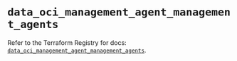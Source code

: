 # `data_oci_management_agent_management_agents`

Refer to the Terraform Registry for docs: [`data_oci_management_agent_management_agents`](https://registry.terraform.io/providers/oracle/oci/7.19.0/docs/data-sources/management_agent_management_agents).
